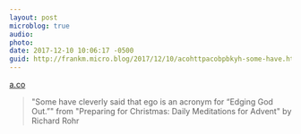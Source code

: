 ```yaml
---
layout: post
microblog: true
audio: 
photo: 
date: 2017-12-10 10:06:17 -0500
guid: http://frankm.micro.blog/2017/12/10/acohttpacobpbkyh-some-have.html
---
```

 [a.co](http://a.co/bpbKY6H)

> "Some have cleverly said that ego is an acronym for “Edging God Out.”" from "Preparing for Christmas: Daily Meditations for Advent" by Richard Rohr
